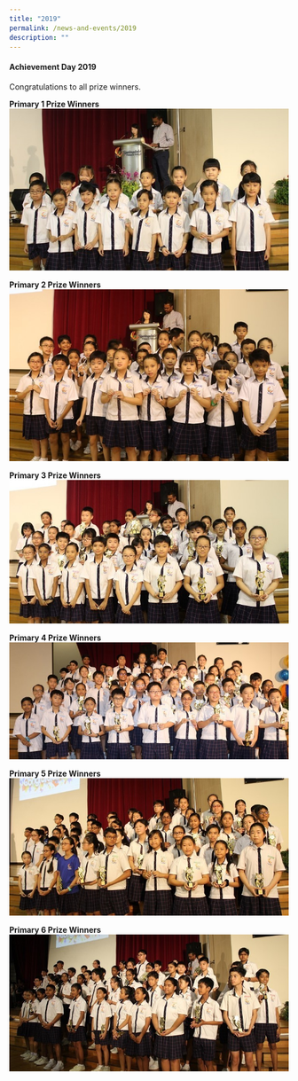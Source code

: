 ```yaml
---
title: "2019"
permalink: /news-and-events/2019
description: ""
---
```

#### Achievement Day 2019

Congratulations to all prize winners.   

**Primary 1 Prize Winners**
![](/images/Achievementday_P1%20Recipients.jpeg)

**Primary 2 Prize Winners**
![](/images/Achievementday_P2%20Recipients.jpeg)

**Primary 3 Prize Winners**
![](/images/Achievementday_P3%20Recipients.jpeg)

**Primary 4 Prize Winners**
![](/images/Achievementday_P4%20Recipients.jpeg)

**Primary 5 Prize Winners**
![](/images/Achievementday_P5%20Recipients.jpeg)

**Primary 6 Prize Winners**
![](/images/Achievementday_P6%20Recipients.jpeg)